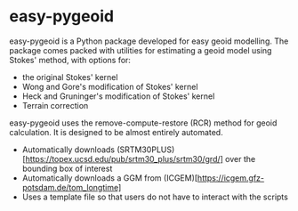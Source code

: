 # easy-pygeoid

easy-pygeoid is a Python package developed for easy geoid modelling. 
The package comes packed with utilities for estimating a geoid model using Stokes' method, with options for:

- the original Stokes' kernel
- Wong and Gore's modification of Stokes' kernel
- Heck and Gruninger's modification of Stokes' kernel
- Terrain correction

easy-pygeoid uses the remove-compute-restore (RCR) method for geoid calculation. It is designed to be almost entirely automated.

- Automatically downloads (SRTM30PLUS)[https://topex.ucsd.edu/pub/srtm30_plus/srtm30/grd/] over the bounding box of interest
- Automatically downloads a GGM from (ICGEM)[https://icgem.gfz-potsdam.de/tom_longtime]
- Uses a template file so that users do not have to interact with the scripts
